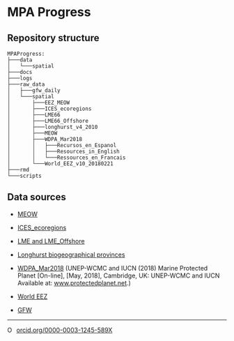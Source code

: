 # MPA Progress

## Repository structure

```
MPAProgress:
├───data
│   └───spatial
├───docs
├───logs
├───raw_data
│   ├───gfw_daily
│   └───spatial
│       ├───EEZ_MEOW
│       ├───ICES_ecoregions
│       ├───LME66
│       ├───LME66_Offshore
│       ├───longhurst_v4_2010
│       ├───MEOW
│       ├───WDPA_Mar2018
│       │   ├───Recursos_en_Espanol
│       │   ├───Resources_in_English
│       │   └───Ressources_en_Francais
│       └───World_EEZ_v10_20180221
├───rmd
└───scripts
```

## Data sources

- [MEOW](https://www.worldwildlife.org/publications/marine-ecoregions-of-the-world-a-bioregionalization-of-coastal-and-shelf-areas)

- [ICES_ecoregions](http://gis.ices.dk/shapefiles/ICES_ecoregions.zip)

- [LME and LME_Offshore](http://www.lme.noaa.gov/index.php?option=com_content&view=category&layout=blog&id=48&Itemid=268)

- [Longhurst biogeographical provinces](http://www.marineregions.org/downloads.php)

- [WDPA_Mar2018](https://www.protectedplanet.net/marine) (UNEP-WCMC and IUCN (2018) Marine Protected Planet [On-line], [May, 2018], Cambridge, UK: UNEP-WCMC and IUCN Available at: www.protectedplanet.net.)

- [World EEZ](http://www.marineregions.org/downloads.php)

- [GFW](https://globalfishingwatch.force.com/gfw/s/data-download)

-----

<a href="https://orcid.org/0000-0003-1245-589X" target="orcid.widget" rel="noopener noreferrer" style="vertical-align:top;"><img src="https://orcid.org/sites/default/files/images/orcid_16x16.png" style="width:1em;margin-right:.5em;" alt="ORCID iD icon">orcid.org/0000-0003-1245-589X</a>
